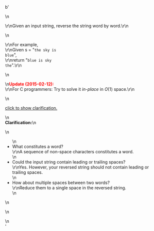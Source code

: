 b'<div class="question-description">\n<p><p>\r\nGiven an input string, reverse the string word by word.\r\n</p>\n<p>\r\nFor example,<br/>\r\nGiven s = "<code>the sky is blue</code>",<br/>\r\nreturn "<code>blue is sky the</code>".\r\n</p>\n<p>\n<b><font color="red">Update (2015-02-12):</font></b><br/>\r\nFor C programmers: Try to solve it <i>in-place</i> in <i>O</i>(1) space.\r\n</p>\n<p class="showspoilers"><a href="#" onclick="showSpoilers(this); return false;">click to show clarification.</a></p>\n<div class="spoilers"><b>Clarification:</b>\n<p>\n<ul>\n<li>What constitutes a word?<br/>\r\nA sequence of non-space characters constitutes a word.</li>\n<li>Could the input string contain leading or trailing spaces?<br/>\r\nYes. However, your reversed string should not contain leading or trailing spaces.</li>\n<li>How about multiple spaces between two words?<br/>\r\nReduce them to a single space in the reversed string.</li>\n</ul>\n</p>\n</div></p>\n</div>'